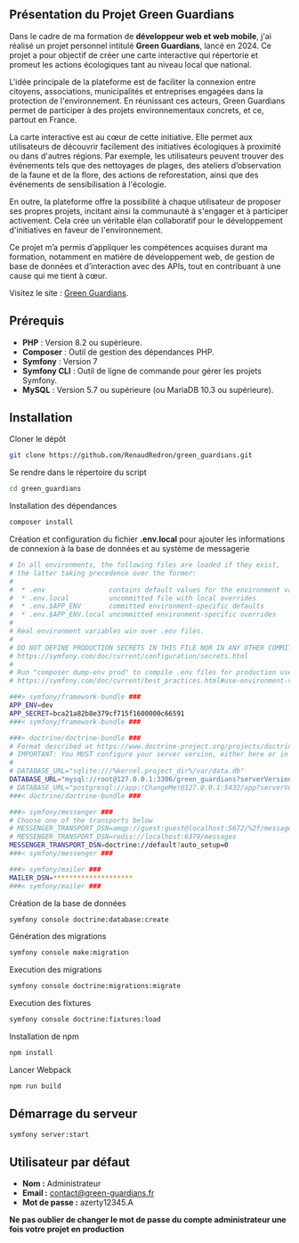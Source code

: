 ## Présentation du Projet Green Guardians

Dans le cadre de ma formation de **développeur web et web mobile**, j'ai réalisé un projet personnel intitulé **Green Guardians**, lancé en 2024. Ce projet a pour objectif de créer une carte interactive qui répertorie et promeut les actions écologiques tant au niveau local que national.

L'idée principale de la plateforme est de faciliter la connexion entre citoyens, associations, municipalités et entreprises engagées dans la protection de l'environnement. En réunissant ces acteurs, Green Guardians permet de participer à des projets environnementaux concrets, et ce, partout en France.

La carte interactive est au cœur de cette initiative. Elle permet aux utilisateurs de découvrir facilement des initiatives écologiques à proximité ou dans d'autres régions. Par exemple, les utilisateurs peuvent trouver des événements tels que des nettoyages de plages, des ateliers d’observation de la faune et de la flore, des actions de reforestation, ainsi que des événements de sensibilisation à l'écologie.

En outre, la plateforme offre la possibilité à chaque utilisateur de proposer ses propres projets, incitant ainsi la communauté à s'engager et à participer activement. Cela crée un véritable élan collaboratif pour le développement d'initiatives en faveur de l'environnement.

Ce projet m’a permis d’appliquer les compétences acquises durant ma formation, notamment en matière de développement web, de gestion de base de données et d’interaction avec des APIs, tout en contribuant à une cause qui me tient à cœur.

Visitez le site : [Green Guardians](https://green-guardians.fr/).

## Prérequis

- **PHP** : Version 8.2 ou supérieure.
- **Composer** : Outil de gestion des dépendances PHP.
- **Symfony** : Version 7
- **Symfony CLI** : Outil de ligne de commande pour gérer les projets Symfony.
- **MySQL** : Version 5.7 ou supérieure (ou MariaDB 10.3 ou supérieure).

## Installation

Cloner le dépôt

```bash
git clone https://github.com/RenaudRedron/green_guardians.git
```

Se rendre dans le répertoire du script

```bash
cd green_guardians
```

Installation des dépendances

```bash
composer install
```

Création et configuration du fichier **.env.local** pour ajouter les informations de connexion à la base de données et au système de messagerie

```bash
# In all environments, the following files are loaded if they exist,
# the latter taking precedence over the former:
#
#  * .env                contains default values for the environment variables needed by the app
#  * .env.local          uncommitted file with local overrides
#  * .env.$APP_ENV       committed environment-specific defaults
#  * .env.$APP_ENV.local uncommitted environment-specific overrides
#
# Real environment variables win over .env files.
#
# DO NOT DEFINE PRODUCTION SECRETS IN THIS FILE NOR IN ANY OTHER COMMITTED FILES.
# https://symfony.com/doc/current/configuration/secrets.html
#
# Run "composer dump-env prod" to compile .env files for production use (requires symfony/flex >=1.2).
# https://symfony.com/doc/current/best_practices.html#use-environment-variables-for-infrastructure-configuration

###> symfony/framework-bundle ###
APP_ENV=dev
APP_SECRET=bca21a82b8e379cf715f1600000c66591
###< symfony/framework-bundle ###

###> doctrine/doctrine-bundle ###
# Format described at https://www.doctrine-project.org/projects/doctrine-dbal/en/latest/reference/configuration.html#connecting-using-a-url
# IMPORTANT: You MUST configure your server version, either here or in config/packages/doctrine.yaml
#
# DATABASE_URL="sqlite:///%kernel.project_dir%/var/data.db"
DATABASE_URL="mysql://root@127.0.0.1:3306/green_guardians?serverVersion=10&charset=utf8mb4"
# DATABASE_URL="postgresql://app:!ChangeMe!@127.0.0.1:5432/app?serverVersion=16&charset=utf8"
###< doctrine/doctrine-bundle ###

###> symfony/messenger ###
# Choose one of the transports below
# MESSENGER_TRANSPORT_DSN=amqp://guest:guest@localhost:5672/%2f/messages
# MESSENGER_TRANSPORT_DSN=redis://localhost:6379/messages
MESSENGER_TRANSPORT_DSN=doctrine://default?auto_setup=0
###< symfony/messenger ###

###> symfony/mailer ###
MAILER_DSN=********************
###< symfony/mailer ###
```

Création de la base de données

```bash
symfony console doctrine:database:create
```

Génération des migrations

```bash
symfony console make:migration
```

Execution des migrations

```bash
symfony console doctrine:migrations:migrate
```

Execution des fixtures

```bash
symfony console doctrine:fixtures:load
```
Installation de npm

```bash
npm install
```

Lancer Webpack

```bash
npm run build
```

## Démarrage du serveur

```bash
symfony server:start
```

## Utilisateur par défaut

- **Nom :** Administrateur
- **Email :** contact@green-guardians.fr
- **Mot de passe :** azerty12345.A

**Ne pas oublier de changer le mot de passe du compte administrateur une fois votre projet en production**
